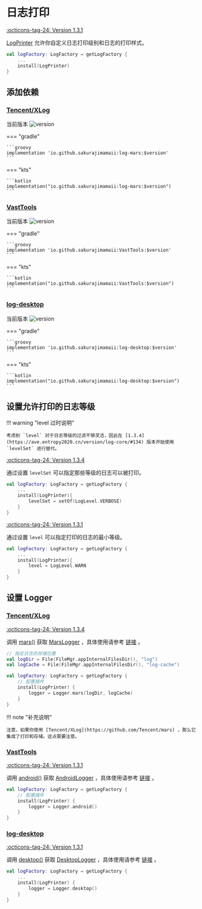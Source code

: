 # 日志打印

[:octicons-tag-24: Version 1.3.1](https://ave.entropy2020.cn/version/log-core/#131)

[LogPrinter](https://api.ave.entropy2020.cn/log/core/com.log.vastgui.core.plugin/-log-printer/index.html?query=class%20LogPrinter(val%20mConfiguration:%20LogPrinter.Configuration)) 允许你自定义日志打印级别和日志的打印样式。

```kotlin
val logFactory: LogFactory = getLogFactory {
    ...
    install(LogPrinter)
}
```

## 添加依赖

### [Tencent/XLog](https://github.com/Tencent/mars)

当前版本 ![version](https://img.shields.io/maven-central/v/io.github.sakurajimamaii/log-mars)

=== "gradle"

    ```groovy
    implementation 'io.github.sakurajimamaii:log-mars:$version'
    ```

=== "kts"

    ```kotlin
    implementation("io.github.sakurajimamaii:log-mars:$version")
    ```

### [VastTools](https://github.com/SakurajimaMaii/Android-Vast-Extension)

当前版本 ![version](https://img.shields.io/maven-central/v/io.github.sakurajimamaii/VastTools)

=== "gradle"

    ```groovy
    implementation 'io.github.sakurajimamaii:VastTools:$version'
    ```

=== "kts"

    ```kotlin
    implementation("io.github.sakurajimamaii:VastTools:$version")
    ```

### [log-desktop](https://github.com/SakurajimaMaii/Android-Vast-Extension)

当前版本 ![version](https://img.shields.io/maven-central/v/io.github.sakurajimamaii/log-desktop)

=== "gradle"

    ```groovy
    implementation 'io.github.sakurajimamaii:log-desktop:$version'
    ```

=== "kts"

    ```kotlin
    implementation("io.github.sakurajimamaii:log-desktop:$version")
    ```

## 设置允许打印的日志等级

!!! warning "level 过时说明"

    考虑到 `level` 对于日志等级的过滤不够灵活，因此在 [1.3.4](https://ave.entropy2020.cn/version/log-core/#134) 版本开始使用 `levelSet` 进行替代。

[:octicons-tag-24: Version 1.3.4](https://ave.entropy2020.cn/version/log-core/#134)

通过设置 `levelSet` 可以指定那些等级的日志可以被打印。

```kotlin
val logFactory: LogFactory = getLogFactory {
    ...
    install(LogPrinter){
        levelSet = setOf(LogLevel.VERBOSE)
    }
}
```

[:octicons-tag-24: Version 1.3.1](https://ave.entropy2020.cn/version/log-core/#131)

通过设置 `level` 可以指定打印的日志的最小等级。

```kotlin
val logFactory: LogFactory = getLogFactory {
    ...
    install(LogPrinter){
        level = LogLevel.WARN
    }
}
```

## 设置 Logger

### [Tencent/XLog](https://github.com/Tencent/mars)

[:octicons-tag-24: Version 1.3.4](https://ave.entropy2020.cn/version/log-mars/#134)

调用 [mars()](https://api.ave.entropy2020.cn/log/mars/com.log.vastgui.mars/mars.html) 获取 [MarsLogger](https://api.ave.entropy2020.cn/log/mars/com.log.vastgui.mars/-mars-logger/index.html) ，具体使用请参考 [链接](https://ave.entropy2020.cn/documents/log/log-mars/usage/) 。

```kotlin
// 指定日志的存储位置
val logDir = File(FileMgr.appInternalFilesDir(), "log")
val logCache = File(FileMgr.appInternalFilesDir(), "log-cache")

val logFactory: LogFactory = getLogFactory {
    // 配置插件
    install(LogPrinter) {
        logger = Logger.mars(logDir, logCache)
    }
}
```

!!! note "补充说明"

    注意，如果你使用 [Tencent/XLog](https://github.com/Tencent/mars) ，那么它集成了打印和存储。这点需要注意。

### [VastTools](https://github.com/SakurajimaMaii/Android-Vast-Extension)

[:octicons-tag-24: Version 1.3.1](https://ave.entropy2020.cn/version/tools/#131)

调用 [android()](https://api.ave.entropy2020.cn/tools/com.ave.vastgui.tools.log/android.html) 获取 [AndroidLogger](https://api.ave.entropy2020.cn/tools/com.ave.vastgui.tools.log/-android-logger/index.html) ，具体使用请参考 [链接](https://ave.entropy2020.cn/documents/VastTools/log/logger/) 。

```kotlin
val logFactory: LogFactory = getLogFactory {
    // 配置插件
    install(LogPrinter) {
        logger = Logger.android()
    }
}
```

### [log-desktop](https://github.com/SakurajimaMaii/Android-Vast-Extension)

[:octicons-tag-24: Version 1.3.1](https://ave.entropy2020.cn/version/log-desktop/#131)

调用 [desktop()](https://api.ave.entropy2020.cn/log/desktop/com.log.vastgui.desktop/desktop.html) 获取 [DesktopLogger](https://api.ave.entropy2020.cn/log/desktop/com.log.vastgui.desktop/-desktop-logger/index.html) ，具体使用请参考 [链接](https://ave.entropy2020.cn/documents/log/log-desktop/logger/) 。

```kotlin
val logFactory: LogFactory = getLogFactory {
    ...
    install(LogPrinter) {
        logger = Logger.desktop()
    }
}
```